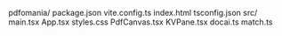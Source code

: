 
pdfomania/
  package.json
  vite.config.ts
  index.html
  tsconfig.json
  src/
    main.tsx
    App.tsx
    styles.css
    PdfCanvas.tsx
    KVPane.tsx
    docai.ts
    match.ts
